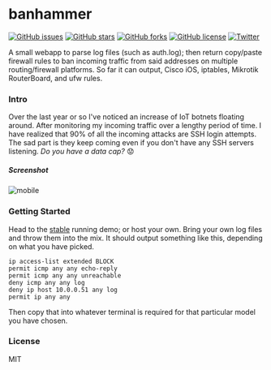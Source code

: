 # banhammer

[![GitHub issues](https://img.shields.io/github/issues/thejordanprice/banhammer.svg)](https://github.com/thejordanprice/banhammer/issues)
[![GitHub stars](https://img.shields.io/github/stars/thejordanprice/banhammer.svg)](https://github.com/thejordanprice/banhammer/stargazers)
[![GitHub forks](https://img.shields.io/github/forks/thejordanprice/banhammer.svg)](https://github.com/thejordanprice/banhammer/network)
[![GitHub license](https://img.shields.io/github/license/thejordanprice/banhammer.svg)](https://github.com/thejordanprice/banhammer/blob/master/LICENSE)
[![Twitter](https://img.shields.io/twitter/url/https/github.com/thejordanprice/banhammer.svg?style=social)](https://twitter.com/intent/tweet?text=Wow:&url=https%3A%2F%2Fgithub.com%2Fthejordanprice%2Fbanhammer)

A small webapp to parse log files (such as auth.log); then return copy/paste firewall rules to ban incoming traffic from said addresses on multiple routing/firewall platforms. So far it can output, Cisco iOS, iptables, Mikrotik RouterBoard, and ufw rules.

### Intro

Over the last year or so I've noticed an increase of IoT botnets floating around. After monitoring my incoming traffic over a lengthy period of time. I have realized that 90% of all the incoming attacks are SSH login attempts. The sad part is they keep coming even if you don't have any SSH servers listening. *Do you have a data cap?* :worried:

##### Screenshot

![mobile](https://i.imgur.com/iiT2lq1.png)

### Getting Started

Head to the [stable](https://thejordanprice.github.io/banhammer) running demo; or host your own.
Bring your own log files and throw them into the mix. It should output something like this, depending on what you have picked.

    ip access-list extended BLOCK
    permit icmp any any echo-reply
    permit icmp any any unreachable
    deny icmp any any log
    deny ip host 10.0.0.51 any log
    permit ip any any

Then copy that into whatever terminal is required for that particular model you have chosen.

### License

MIT